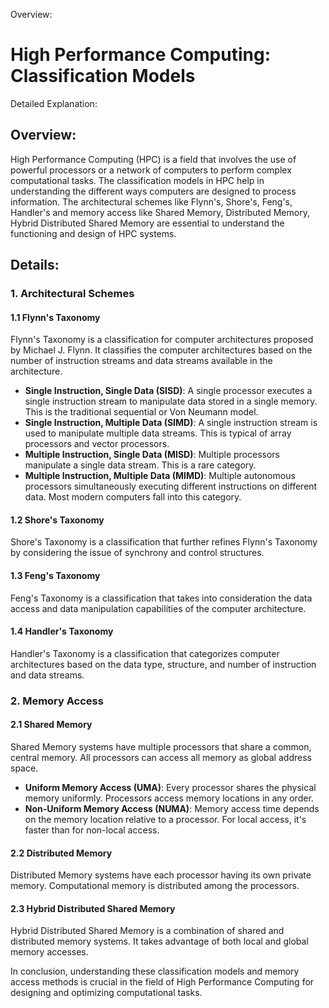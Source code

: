Overview:
# High Performance Computing: Classification Models
Detailed Explanation:

## Overview:

High Performance Computing (HPC) is a field that involves the use of powerful processors or a network of computers to perform complex computational tasks. The classification models in HPC help in understanding the different ways computers are designed to process information. The architectural schemes like Flynn's, Shore's, Feng's, Handler's and memory access like Shared Memory, Distributed Memory, Hybrid Distributed Shared Memory are essential to understand the functioning and design of HPC systems.

## Details:

### 1. Architectural Schemes

#### **1.1 Flynn's Taxonomy**

Flynn's Taxonomy is a classification for computer architectures proposed by Michael J. Flynn. It classifies the computer architectures based on the number of instruction streams and data streams available in the architecture.

- **Single Instruction, Single Data (SISD)**: A single processor executes a single instruction stream to manipulate data stored in a single memory. This is the traditional sequential or Von Neumann model.
- **Single Instruction, Multiple Data (SIMD)**: A single instruction stream is used to manipulate multiple data streams. This is typical of array processors and vector processors.
- **Multiple Instruction, Single Data (MISD)**: Multiple processors manipulate a single data stream. This is a rare category.
- **Multiple Instruction, Multiple Data (MIMD)**: Multiple autonomous processors simultaneously executing different instructions on different data. Most modern computers fall into this category.

#### **1.2 Shore's Taxonomy**

Shore's Taxonomy is a classification that further refines Flynn's Taxonomy by considering the issue of synchrony and control structures.

#### **1.3 Feng's Taxonomy**

Feng's Taxonomy is a classification that takes into consideration the data access and data manipulation capabilities of the computer architecture.

#### **1.4 Handler's Taxonomy**

Handler's Taxonomy is a classification that categorizes computer architectures based on the data type, structure, and number of instruction and data streams.

### 2. Memory Access

#### **2.1 Shared Memory**

Shared Memory systems have multiple processors that share a common, central memory. All processors can access all memory as global address space.

- **Uniform Memory Access (UMA)**: Every processor shares the physical memory uniformly. Processors access memory locations in any order.
- **Non-Uniform Memory Access (NUMA)**: Memory access time depends on the memory location relative to a processor. For local access, it's faster than for non-local access.

#### **2.2 Distributed Memory**

Distributed Memory systems have each processor having its own private memory. Computational memory is distributed among the processors.

#### **2.3 Hybrid Distributed Shared Memory**

Hybrid Distributed Shared Memory is a combination of shared and distributed memory systems. It takes advantage of both local and global memory accesses.

In conclusion, understanding these classification models and memory access methods is crucial in the field of High Performance Computing for designing and optimizing computational tasks.